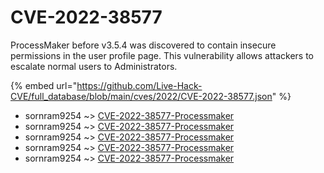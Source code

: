 # CVE-2022-38577

ProcessMaker before v3.5.4 was discovered to contain insecure permissions in the user profile page. This vulnerability allows attackers to escalate normal users to Administrators.

{% embed url="https://github.com/Live-Hack-CVE/full_database/blob/main/cves/2022/CVE-2022-38577.json" %}


* sornram9254 ~> [CVE-2022-38577-Processmaker](https://www.alice-snow.ru/2022/database/cve-2022-38577/cve-2022-38577-processmaker-sornram9254)
* sornram9254 ~> [CVE-2022-38577-Processmaker](https://www.alice-snow.ru/2022/database/cve-2022-38577/cve-2022-38577-processmaker-sornram9254)
* sornram9254 ~> [CVE-2022-38577-Processmaker](https://www.alice-snow.ru/2022/database/cve-2022-38577/cve-2022-38577-processmaker-sornram9254)
* sornram9254 ~> [CVE-2022-38577-Processmaker](https://www.alice-snow.ru/2022/database/cve-2022-38577/cve-2022-38577-processmaker-sornram9254)
* sornram9254 ~> [CVE-2022-38577-Processmaker](https://www.alice-snow.ru/2022/database/cve-2022-38577/cve-2022-38577-processmaker-sornram9254)